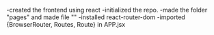 -created the frontend using react
-initialized the repo.
-made the folder "pages" and made file ""
-installed react-router-dom
-imported {BrowserRouter, Routes, Route} in APP.jsx
